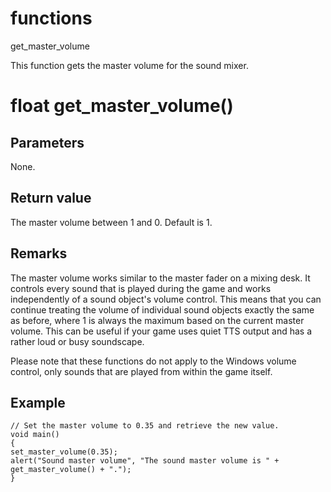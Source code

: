 # functions

get_master_volume




This function gets the master volume for the sound mixer.


# float get_master_volume()

## Parameters

None.

## Return value

The master volume between 1 and 0. Default is 1.

## Remarks

The master volume works similar to the master fader on a mixing desk. It controls every sound that is played during the game and works independently of a sound object's volume control. This means that you can continue treating the volume of individual sound objects exactly the same as before, where 1 is always the maximum based on the current master volume. This can be useful if your game uses quiet TTS output and has a rather loud or busy soundscape.

Please note that these functions do not apply to the Windows volume control, only sounds that are played from within the game itself.

## Example

```
// Set the master volume to 0.35 and retrieve the new value.
void main()
{
set_master_volume(0.35);
alert("Sound master volume", "The sound master volume is " + get_master_volume() + ".");
}
```
